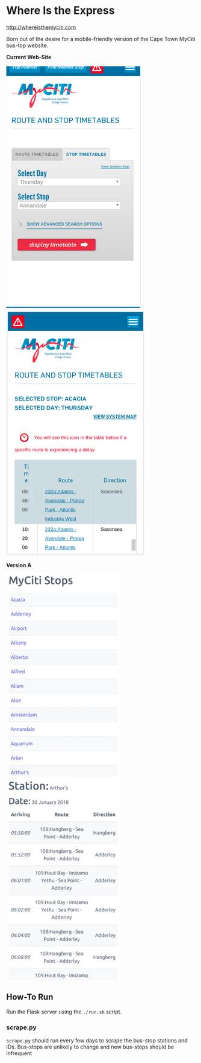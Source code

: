 # Where Is the Express

http://whereisthemyciti.com

Born out of the desire for a mobile-friendly version of the Cape Town MyCiti bus-top website.

**Current Web-Site**

![alt text](images/original_picker.png "The current MyCiti bus-stop picker on a mobile screen")
![alt text](images/original_timetable.png "The current MyCiti bus-stop timetable on a mobile screen")

**Version A**

![alt text](images/new_picker.png "The new MyCiti bus-stop picker on a mobile screen")
![alt text](images/new_timetable.png "The new MyCiti bus-stop timetable on a mobile screen")

## How-To Run

Run the Flask server using the `./run.sh` script.

### scrape.py

`scrape.py` should run every few days to scrape the bus-stop stations and IDs. Bus-stops are unlikely to change and new bus-stops should be infrequent





